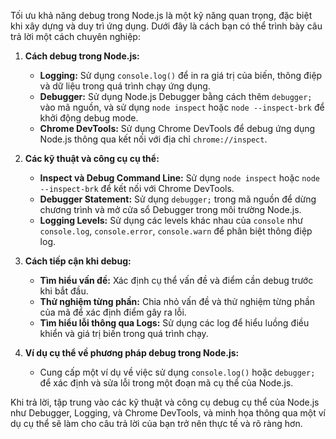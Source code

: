 Tối ưu khả năng debug trong Node.js là một kỹ năng quan trọng, đặc biệt khi xây dựng và duy trì ứng dụng. Dưới đây là cách bạn có thể trình bày câu trả lời một cách chuyên nghiệp:

1. **Cách debug trong Node.js:**

   - **Logging:** Sử dụng `console.log()` để in ra giá trị của biến, thông điệp và dữ liệu trong quá trình chạy ứng dụng.
   - **Debugger:** Sử dụng Node.js Debugger bằng cách thêm `debugger;` vào mã nguồn, và sử dụng `node inspect` hoặc `node --inspect-brk` để khởi động debug mode.
   - **Chrome DevTools:** Sử dụng Chrome DevTools để debug ứng dụng Node.js thông qua kết nối với địa chỉ `chrome://inspect`.

2. **Các kỹ thuật và công cụ cụ thể:**

   - **Inspect và Debug Command Line:** Sử dụng `node inspect` hoặc `node --inspect-brk` để kết nối với Chrome DevTools.
   - **Debugger Statement:** Sử dụng `debugger;` trong mã nguồn để dừng chương trình và mở cửa sổ Debugger trong môi trường Node.js.
   - **Logging Levels:** Sử dụng các levels khác nhau của `console` như `console.log`, `console.error`, `console.warn` để phân biệt thông điệp log.

3. **Cách tiếp cận khi debug:**

   - **Tìm hiểu vấn đề:** Xác định cụ thể vấn đề và điểm cần debug trước khi bắt đầu.
   - **Thử nghiệm từng phần:** Chia nhỏ vấn đề và thử nghiệm từng phần của mã để xác định điểm gây ra lỗi.
   - **Tìm hiểu lỗi thông qua Logs:** Sử dụng các log để hiểu luồng điều khiển và giá trị biến trong quá trình chạy.

4. **Ví dụ cụ thể về phương pháp debug trong Node.js:**
   - Cung cấp một ví dụ về việc sử dụng `console.log()` hoặc `debugger;` để xác định và sửa lỗi trong một đoạn mã cụ thể của Node.js.

Khi trả lời, tập trung vào các kỹ thuật và công cụ debug cụ thể của Node.js như Debugger, Logging, và Chrome DevTools, và minh họa thông qua một ví dụ cụ thể sẽ làm cho câu trả lời của bạn trở nên thực tế và rõ ràng hơn.
